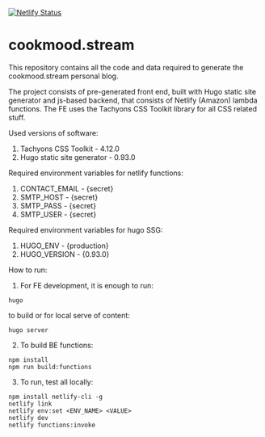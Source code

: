 [![Netlify Status](https://api.netlify.com/api/v1/badges/5ce6eccf-df68-41d7-864b-380528adda72/deploy-status)](https://app.netlify.com/sites/cookmood/deploys)
# cookmood.stream

This repository contains all the code and data required to generate the cookmood.stream personal blog.

The project consists of pre-generated front end, built with Hugo static site generator and js-based backend, that consists of Netlify (Amazon) lambda functions. The FE uses the Tachyons CSS Toolkit library for all CSS related stuff.

Used versions of software:
1. Tachyons CSS Toolkit - 4.12.0
2. Hugo static site generator -  0.93.0

Required environment variables for netlify functions:
1. CONTACT_EMAIL - {secret}
2. SMTP_HOST - {secret}
3. SMTP_PASS - {secret}
4. SMTP_USER - {secret}

Required environment variables for hugo SSG:
1. HUGO_ENV - {production}
2. HUGO_VERSION - {0.93.0}

How to run:

1. For FE development, it is enough to run:
```shell
hugo
```
to build or for local serve of content:
```shell
hugo server
```
2. To build BE functions:
```shell
npm install
npm run build:functions
```
3. To run, test all locally:
```shell
npm install netlify-cli -g
netlify link
netlify env:set <ENV_NAME> <VALUE>
netlify dev
netlify functions:invoke
```
